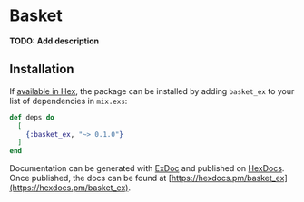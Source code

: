 # Basket

**TODO: Add description**

## Installation

If [available in Hex](https://hex.pm/docs/publish), the package can be installed
by adding `basket_ex` to your list of dependencies in `mix.exs`:

```elixir
def deps do
  [
    {:basket_ex, "~> 0.1.0"}
  ]
end
```

Documentation can be generated with [ExDoc](https://github.com/elixir-lang/ex_doc)
and published on [HexDocs](https://hexdocs.pm). Once published, the docs can
be found at [https://hexdocs.pm/basket_ex](https://hexdocs.pm/basket_ex).

